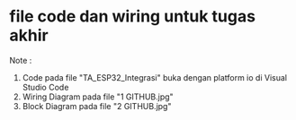 # file code dan wiring untuk tugas akhir
Note :
1. Code pada file "TA_ESP32_Integrasi" buka dengan platform io di Visual Studio Code
2. Wiring Diagram pada file "1 GITHUB.jpg"
3. Block Diagram pada file "2 GITHUB.jpg"
